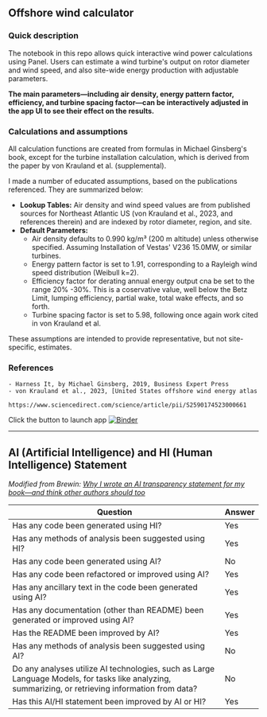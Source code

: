 ## Offshore wind calculator

### Quick description 
The notebook in this repo allows quick interactive wind power calculations using Panel. Users can estimate a wind turbine's output on rotor diameter and wind speed, and also site-wide energy production with adjustable parameters.

**The main parameters—including air density, energy pattern factor, efficiency, and turbine spacing factor—can be interactively adjusted in the app UI to see their effect on the results.**

### Calculations and assumptions
All calculation functions are created from formulas in Michael Ginsberg's book, except for the turbine installation calculation, which is derived from the paper by von Krauland et al. (supplemental).

I made a number of educated assumptions, based on the publications referenced. They are summarized below:

- **Lookup Tables:** Air density and wind speed values are from published sources for Northeast Atlantic US (von Krauland et al., 2023, and references therein) and are indexed by rotor diameter, region, and site.
- **Default Parameters:**
  - Air density defaults to 0.990 kg/m³ (200 m altitude) unless otherwise specified. Assuming Installation of Vestas' V236 15.0MW, or similar turbines.
  - Energy pattern factor is set to 1.91, corresponding to a Rayleigh wind speed distribution (Weibull k=2).
  - Efficiency factor for derating annual energy output cna be set to the range 20% -30%. This is a coservative value, well below the Betz Limit, lumping efficiency, partial wake, total wake effects, and so forth.
  - Turbine spacing factor is set to 5.98, following once again work cited in von Krauland et al.

These assumptions are intended to provide representative, but not site-specific, estimates.

### References
    - Harness It, by Michael Ginsberg, 2019, Business Expert Press
    - von Krauland et al., 2023, [United States offshore wind energy atlas
		https://www.sciencedirect.com/science/article/pii/S2590174523000661
		
Click the button to launch app 
[![Binder](https://mybinder.org/badge_logo.svg)](https://mybinder.org/v2/gh/mycarta/wind-calculator/HEAD?urlpath=%2Fdoc%2Ftree%2FPanel_app_pkg.ppynb)

---

## AI (Artificial Intelligence) and HI (Human Intelligence) Statement

_Modified from Brewin: [Why I wrote an AI transparency statement for my book—and think other authors should too](http://www.theguardian.com/books/2024/apr/04/why-i-wrote-an-ai-transparency-statement-for-my-book-and-think-other-authors-should-too)_

| Question | Answer |
|---|---|
| Has any code been generated using HI? | Yes |
| Has any methods of analysis been suggested using HI? | Yes |
| Has any code been generated using AI? | No |
| Has any code been refactored or improved using AI? | Yes |
| Has any ancillary text in the code been generated using AI? | Yes |
| Has any documentation (other than README) been generated or improved using AI? | Yes |
| Has the README been improved by AI? | Yes |
| Has any methods of analysis been suggested using AI? | No |
| Do any analyses utilize AI technologies, such as Large Language Models, for tasks like analyzing, summarizing, or retrieving information from data? | No |
| Has this AI/HI statement been improved by AI or HI? | Yes |